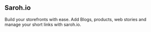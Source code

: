 ## Saroh.io

Build your storefronts with ease. Add Blogs, products, web stories and manage your short links with saroh.io.
